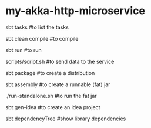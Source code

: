 # my-akka-http-microservice

sbt tasks #to list the tasks

sbt clean compile #to compile

sbt run #to run

scripts/script.sh #to send data to the service

sbt package #to create a distribution

sbt assembly #to create a runnable (fat) jar

./run-standalone.sh #to run the fat jar

sbt gen-idea #to create an idea project

sbt dependencyTree #show library dependencies


